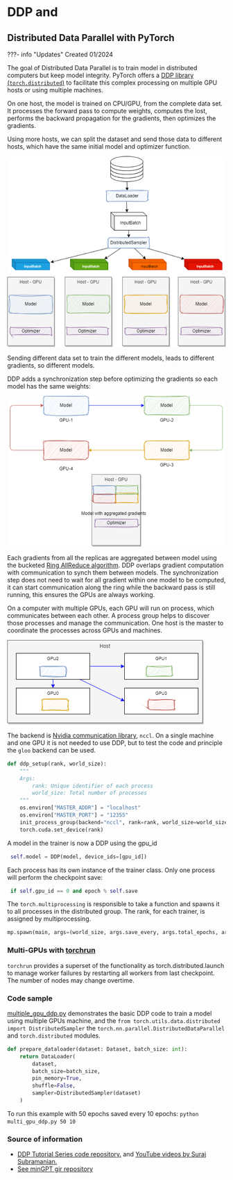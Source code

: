 # DDP and 

## Distributed Data Parallel with PyTorch

???- info "Updates"
    Created 01/2024

The goal of Distributed Data Parallel is to train model in distributed computers but keep model integrity. PyTorch offers a [DDP library (`torch.distributed`)](https://pytorch.org/tutorials/beginner/dist_overview.html) to facilitate this complex processing on multiple GPU hosts or using multiple machines.

On one host, the model is trained on CPU/GPU, from the complete data set. It processes the forward pass to compute weights, computes the lost, performs the backward propagation for the gradients, then optimizes the gradients. 

Using more hosts, we can split the dataset and send those data to different hosts, which have the same initial model and optimizer function.

![](./diagrams/ddp-1.drawio.png)

Sending different data set to train the different models, leads to different gradients, so different models.

DDP adds a synchronization step before optimizing the gradients so each model has the same weights:

![](./diagrams/ddp-2.drawio.png)

Each gradients from all the replicas are aggregated between model using the bucketed [Ring AllReduce algorithm](https://towardsdatascience.com/visual-intuition-on-ring-allreduce-for-distributed-deep-learning-d1f34b4911da). DDP overlaps gradient computation with communication to synch them between models. The synchronization step does not need to wait for all gradient within one model to be computed, it can start communication along the ring while the backward pass is still running, this ensures the GPUs are always working.

On a computer with multiple GPUs, each GPU will run on process, which communicates between each other. A process group helps to discover those processes and manage the communication. One host is the master to coordinate the processes across GPUs and machines. 

![](./diagrams/ddp-3.drawio.png)

The backend is [Nvidia communication library](https://docs.nvidia.com/deeplearning/nccl/install-guide/index.html#overview), `nccl`. On a single machine and one GPU it is not needed to use DDP, but to test the code and principle the `gloo` backend can be used.

```python
def ddp_setup(rank, world_size):
    """
    Args:
        rank: Unique identifier of each process
        world_size: Total number of processes
    """
    os.environ["MASTER_ADDR"] = "localhost"
    os.environ["MASTER_PORT"] = "12355"
    init_process_group(backend="nccl", rank=rank, world_size=world_size)
    torch.cuda.set_device(rank)
```

A model in the trainer is now a DDP using the gpu_id

```python
 self.model = DDP(model, device_ids=[gpu_id])
```

Each process has its own instance of the trainer class. Only one process will perform the checkpoint save:

```python
 if self.gpu_id == 0 and epoch % self.save
```

The `torch.multiprocessing` is responsible to take a function and spawns it to all processes in the distributed group. The rank, for each trainer, is assigned by multiprocessing.

```python
mp.spawn(main, args=(world_size, args.save_every, args.total_epochs, args.batch_size), nprocs=world_size)
```

### Multi-GPUs with [torchrun](https://pytorch.org/docs/stable/elastic/run.html)

`torchrun` provides a superset of the functionality as torch.distributed.launch to manage worker failures by restarting all workers from last checkpoint. The number of nodes may change overtime.

### Code sample

[multiple_gpu_ddp.py](https://github.com/jbcodeforce/ML-studies/tree/master/pytorch/ddp/multiple_gpu_ddp.py) demonstrates the basic DDP code to train a model using multiple GPUs machine, and the `from torch.utils.data.distributed import DistributedSampler` the `torch.nn.parallel.DistributedDataParallel` and `torch.distributed` modules. 

```python
def prepare_dataloader(dataset: Dataset, batch_size: int):
    return DataLoader(
        dataset,
        batch_size=batch_size,
        pin_memory=True,
        shuffle=False,
        sampler=DistributedSampler(dataset)
    )

```

To run this example with 50 epochs saved every 10 epochs: `python multi_gpu_ddp.py 50 10 `

### Source of information

* [DDP Tutorial Series code repository.](https://github.com/pytorch/examples/tree/main/distributed/ddp-tutorial-series) and [YouTube videos by Suraj Subramanian.](https://www.youtube.com/playlist?list=PL_lsbAsL_o2CSuhUhJIiW0IkdT5C2wGWj)
* [See minGPT gir repository](https://github.com/subramen/minGPT-ddp)